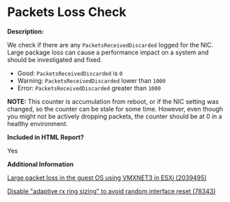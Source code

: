 # Packets Loss Check

**Description:**

We check if there are any `PacketsReceivedDiscarded` logged for the NIC. Large package loss can cause a performance impact on a system and should be investigated and fixed.

- Good: `PacketsReceivedDiscarded` is `0`
- Warning: `PacketsReceivedDiscarded` lower than `1000`
- Error: `PacketsReceivedDiscarded` greater than `1000`

**NOTE:** This counter is accumulation from reboot, or if the NIC setting was changed, so the counter can be stale for some time. However, even though you might not be actively dropping packets, the counter should be at 0 in a healthy environment.

**Included in HTML Report?**

Yes

**Additional Information**

[Large packet loss in the guest OS using VMXNET3 in ESXi (2039495)](https://kb.vmware.com/s/article/2039495)

[Disable "adaptive rx ring sizing" to avoid random interface reset (78343)](https://kb.vmware.com/s/article/78343)

